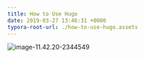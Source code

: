 ```yaml
---
title: How to Use Hugo
date: 2019-03-27 13:46:31 +0000
typora-root-url: ./how-to-use-hugo.assets
---
```


![image-11.42.20-2344549](/image-11.42.20-2344549.png)